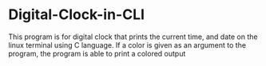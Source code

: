 # Digital-Clock-in-CLI
This program is for digital clock that prints the current time, and date on the linux terminal using C language. If a color is given as an argument to the program, the program is able to print a colored output
